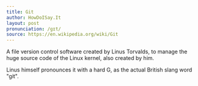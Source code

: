 ```yaml
---
title: Git
author: HowDoISay.It
layout: post
pronunciation: /ɡɪt/
source: https://en.wikipedia.org/wiki/Git
---
```


A file version control software created by Linus Torvalds, to manage the huge source code of the Linux kernel, also created by him.

Linus himself pronounces it with a hard G, as the actual British slang word "git".
